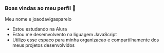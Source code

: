 ### Boas vindas ao meu perfil 💙

Meu nome e joaodavigasparelo

- Estou estudando na Alura
- Estou me desemvolvento na liguagem JavaScript
- Utilizo esse espaco para minha organizacao e compartilhamente dos meus projetos desenvolvidos 




